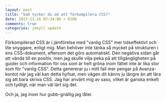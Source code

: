 ```yaml
---
layout: post
title: "Vad tycker du om att förkompilera CSS?"
date: 2017-11-16 03:34:00 + 0100
comments: true
categories: jekyll update
---
```

Förkompilerad CSS är i jämförelse med "vanlig CSS" mer tidseffektivt och lite snyggare, enligt mig. Man behöver inte tänka så mycket på strukturen i ens CSS-dokument, eftersom det görs automatiskt. Den negativa sidan går att vända till en positiv, men jag skulle vilja peka på att tillgängligheten på guider och information för oss som är helt gröna inom fältet inte är lika stor som för "vanlig CSS". Detta genererar ju i mitt fall mer pengar på Avanza-kontot när jag väl kan detta hyfsat, men vägen dit känns ju längre än att lära sig att bara skriva CSS.
Jag har använt mig av sass, vilket är ganska enkelt och tydligt, när man väl lärt sig det.

Och ja, jag inser hur gubb-gnällig jag låter.